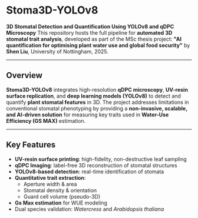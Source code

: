 # Stoma3D-YOLOv8

**3D Stomatal Detection and Quantification Using YOLOv8 and qDPC Microscopy** 
This repository hosts the full pipeline for **automated 3D stomatal trait analysis**, developed as part of the MSc thesis project: **"AI quantification for optimising plant water use and global food security"** by **Shen Liu**, University of Nottingham, 2025.

---

## Overview

**Stoma3D-YOLOv8** integrates high-resolution **qDPC microscopy**, **UV-resin surface replication**, and **deep learning models (YOLOv8)** to detect and quantify **plant stomatal features** in 3D. The project addresses limitations in conventional stomatal phenotyping by providing a **non-invasive, scalable, and AI-driven solution** for measuring key traits used in **Water-Use Efficiency (GS MAX)** estimation.

---

## Key Features

- **UV-resin surface printing**: high-fidelity, non-destructive leaf sampling
- **qDPC Imaging**: label-free 3D reconstruction of stomatal structures
- **YOLOv8-based detection**: real-time identification of stomata
- **Quantitative trait extraction**:
  - Aperture width & area
  - Stomatal density & orientation
  - Guard cell volume (pseudo-3D)
- **Gs Max estimation** for WUE modeling
- Dual species validation: *Watercress* and *Arabidopsis thaliana*
